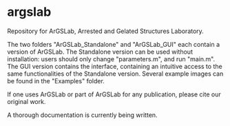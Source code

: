 # argslab
Repository for ArGSLab, Arrested and Gelated Structures Laboratory.

The two folders "ArGSLab_Standalone" and "ArGSLab_GUI" each contain a version of ArGSLab. The Standalone version can be used without installation: users should only change "parameters.m", and run "main.m". The GUI version contains the interface, containing an intuitive access to the same functionalities of the Standalone version. Several example images can be found in the "Examples" folder.

If one uses ArGSLab or part of ArGSLab for any publication, please cite our original work.

A thorough documentation is currently being written.
